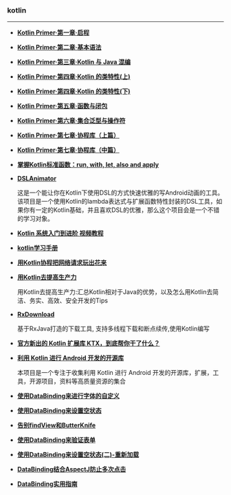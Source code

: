 ### kotlin
----

- [**Kotlin Primer·第一章·启程**](https://kymjs.com/code/2017/02/03/01/)

- [**Kotlin Primer·第二章·基本语法**](https://kymjs.com/code/2017/02/04/01/)

- [**Kotlin Primer·第三章·Kotlin 与 Java 混编**](https://kymjs.com/code/2017/02/07/01/)

- [**Kotlin Primer·第四章·Kotlin 的类特性(上)**](https://kymjs.com/code/2017/02/12/01/)

- [**Kotlin Primer·第四章·Kotlin 的类特性(下)**](https://kymjs.com/code/2017/02/26/01/)

- [**Kotlin Primer·第五章·函数与闭包**](https://kymjs.com/code/2017/04/09/01/)

- [**Kotlin Primer·第六章·集合泛型与操作符**](https://kymjs.com/code/2017/06/06/01/)

- [**Kotlin Primer·第七章·协程库（上篇）**](https://kymjs.com/code/2017/11/24/01/)

- [**Kotlin Primer·第七章·协程库（中篇）**](https://kymjs.com/code/2017/11/06/01/)

- [**掌握Kotlin标准函数：run, with, let, also and apply**](https://juejin.im/post/5a676159f265da3e3c6c4d82)

- [**DSLAnimator**](https://github.com/550609334/DSLAnimator)

	这是一个能让你在Kotlin下使用DSL的方式快速优雅的写Android动画的工具。 该项目是一个使用Kotlin的lambda表达式与扩展函数特性封装的DSL工具，如果你有一定的Kotlin基础，并且喜欢DSL的优雅，那么这个项目会是一个不错的学习对象。

- [**Kotlin 系统入门到进阶 视频教程**](https://github.com/enbandari/Kotlin-Tutorials)

- [**kotlin学习手册**](https://github.com/wangjiegulu/kotlin-for-android-developers-zh/blob/master/SUMMARY.md)

- [**用Kotlin协程把网络请求玩出花来**](https://juejin.im/post/59cf35206fb9a00a5143b83f)
- [**用Kotlin去提高生产力**](https://github.com/heimashi/kotlin_tips)
	
	用Kotlin去提高生产力:汇总Kotlin相对于Java的优势，以及怎么用Kotlin去简洁、务实、高效、安全开发的Tips

- [**RxDownload**](https://github.com/ssseasonnn/RxDownload/blob/master/README.ch.md)
	
	基于RxJava打造的下载工具, 支持多线程下载和断点续传,使用Kotlin编写
	
- [**官方新出的 Kotlin 扩展库 KTX，到底帮你干了什么？**](http://jcodecraeer.com/a/anzhuokaifa/androidkaifa/2018/0207/9324.html)

- [**利用 Kotlin 进行 Android 开发的开源库**](https://github.com/adisonhuang/awesome-kotlin-android)

	本项目是一个专注于收集利用 Kotlin 进行 Android 开发的开源库，扩展，工具，开源项目，资料等高质量资源的集合
	
- [**使用DataBinding来进行字体的自定义**](https://www.jianshu.com/p/749af9b6c504)
- [**使用DataBinding来设置空状态**](https://www.jianshu.com/p/276c8aa80f20)
- [**告别findView和ButterKnife**](https://www.jianshu.com/p/499c8e2b80c4)
- [**使用DataBinding来验证表单**](https://www.jianshu.com/p/17723760ef75)
- [**使用DataBinding来设置空状态(二)-重新加载**](https://www.jianshu.com/p/d89f25342906)
- [**DataBinding结合AspectJ防止多次点击**](https://www.jianshu.com/p/ea45670a364f)
- [**DataBinding实用指南**](https://www.jianshu.com/p/015ad08c2c75)
